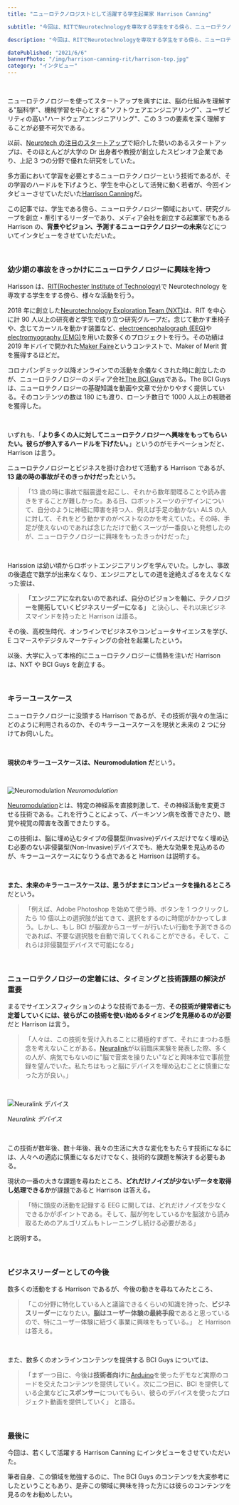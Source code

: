 ```yaml
---
title: "ニューロテクノロジストとして活躍する学生起業家 Harrison Canning"

subtitle: "今回は、RITでNeurotechnologyを専攻する学生をする傍ら、ニューロテクノロジー領域において、90人規模の学生研究チームを創立・牽引するに加え、独自コンテンツを提供するメディア会社を創立するなど、ニューロテクノロジーとビジネスを掛け合わせて活躍するHarrison Canningにインタビューをさせていただいた。"

description: "今回は、RITでNeurotechnologyを専攻する学生をする傍ら、ニューロテクノロジー領域において、90人規模の学生研究チームを創立・牽引するに加え、独自コンテンツを提供するメディア会社を創立するなど、ニューロテクノロジーとビジネスを掛け合わせて活躍するHarrison Canningにインタビューをさせていただいた。"

datePublished: "2021/6/6"
bannerPhoto: "/img/harrison-canning-rit/harrison-top.jpg"
category: "インタビュー"
---
```


&nbsp;

ニューロテクノロジーを使ってスタートアップを興すには、脳の仕組みを理解する"脳科学"、機械学習を中心とする"ソフトウェアエンジニアリング"、ユーザビリティの高い"ハードウェアエンジニアリング"、この 3 つの要素を深く理解することが必要不可欠である。

以前、[Neurotech の注目のスタートアップ](https://www.neurotechjp.com/jp/blog/5-startups-of-interest/)で紹介した勢いのあるスタートアップは、そのほとんどが大学の Dr 出身者や教授が創立したスピンオフ企業であり、上記 3 つの分野で優れた研究をしていた。

多方面において学習を必要とするニューロテクノロジーという技術であるが、その学習のハードルを下げようと、学生を中心として活発に動く若者が、今回インタビューさせていただいた[Harrison Canning](http://harrisoncanning.com/)だ。

この記事では、学生である傍ら、ニューロテクノロジー領域において、研究グループを創立・牽引するリーダーであり、メディア会社を創立する起業家でもある Harrison の、**背景やビジョン、予測するニューロテクノロジーの未来**などについてインタビューをさせていただいた。

&nbsp;

### 幼少期の事故をきっかけにニューロテクノロジーに興味を持つ

Harisson は、[RIT(Rochester Institute of Technology)](https://www.rit.edu/)で Neurotechnology を専攻する学生をする傍ら、様々な活動を行う。

2018 年に創立した[Neurotechnology Exploration Team (NXT)](https://sites.google.com/view/bciresearchrit/home/introduction?authuser=0)は、RIT を中心に計 90 人以上の研究者と学生で成り立つ研究グループだ。念じて動かす車椅子や、念じてカーソルを動かす装置など、[electroencephalograph (EEG)](https://en.wikipedia.org/wiki/Electroencephalography)や[electromyography (EMG)](https://en.wikipedia.org/wiki/Electromyography)を用いた数多くのプロジェクトを行う。その功績は 2019 年ドバイで開かれた[Maker Faire](https://dubai.makerfaire.com/)というコンテストで、Maker of Merit 賞を獲得するほどだ。

コロナパンデミック以降オンラインでの活動を余儀なくされた時に創立したのが、ニューロテクノロジーのメディア会社[The BCI Guys](https://www.bciguys.com/)である。The BCI Guys は、ニューロテクノロジーの基礎知識を動画や文章で分かりやすく提供している。そのコンテンツの数は 180 にも渡り、ローンチ数日で 1000 人以上の視聴者を獲得した。

&nbsp;

いずれも、「**より多くの人に対してニューロテクノロジーへ興味をもってもらいたい。彼らが参入するハードルを下げたい。**」というのがモチベーションだと、Harrison は言う。

ニューロテクノロジーとビジネスを掛け合わせて活動する Harrison であるが、**13 歳の時の事故がそのきっかけだった**という。

>「13 歳の時に事故で脳震盪を起こし、それから数年間喋ることや読み書きをすることが難しかった。ある日、ロボットスーツのデザインについて、自分のように神経に障害を持つ人、例えば手足の動かない ALS の人に対して、それをどう動かすのがベストなのかを考えていた。その時、手足が使えないのであれば念じただけで動くスーツが一番良いと発想したのが、ニューロテクノロジーに興味をもったきっかけだった」

&nbsp;

Harission は幼い頃からロボットエンジニアリングを学んでいた。しかし、事故の後遺症で数学が出来なくなり、エンジニアとしての道を途絶えざるをえなくなった彼は、
> **「エンジニアになれないのであれば、自分のビジョンを軸に、テクノロジーを開拓していくビジネスリーダーになる」**
と決心し、それ以来ビジネスマインドを持ったと Harrison は語る。

その後、高校生時代、オンラインでビジネスやコンピュータサイエンスを学び、E コマースやデジタルマーケティングの会社を起業したという。

以後、大学に入って本格的にニューロテクノロジーに情熱を注いだ Harrison は、NXT や BCI Guys を創立する。

&nbsp;

### キラーユースケース

ニューロテクノロジーに没頭する Harrison であるが、その技術が我々の生活にどのように利用されるのか、そのキラーユースケースを現状と未来の 2 つに分けてお伺いした。

&nbsp;

**現状のキラーユースケースは、Neuromodulation だ**という。

&nbsp;

![Neuromodulation](https://www.researchgate.net/profile/Erika-Ross/publication/319423397/figure/fig1/AS:546704563937280@1507355933540/Neuromodulation-devices-for-the-treatment-of-neurologic-disorders-Schematic-summarizing.png)
*Neuromodulation*

[Neuromodulation](https://en.wikipedia.org/wiki/Neuromodulation)とは、特定の神経系を直接刺激して、その神経活動を変更させる技術である。これを行うことによって、パーキンソン病を改善できたり、聴覚や視覚の障害を改善できたりする。

この技術は、脳に埋め込むタイプの侵襲型(Invasive)デバイスだけでなく埋め込む必要のない非侵襲型(Non-Invasive)デバイスでも、絶大な効果を見込めるのが、キラーユースケースになりうる点であると Harrison は説明する。

&nbsp;

**また、未来のキラーユースケースは、思うがままにコンピュータを操れるところ**だという。

> 「例えば、Adobe Photoshop を始めて使う時、ボタンを 1 つクリックしたら 10 個以上の選択肢が出てきて、選択をするのに時間がかかってしまう。しかし、もし BCI が脳波からユーザーが行いたい行動を予測できるのであれば、不要な選択肢を自動で消してくれることができる。そして、これらは非侵襲型デバイスで可能になる」

&nbsp;

### ニューロテクノロジーの定着には、タイミングと技術課題の解決が重要

まるでサイエンスフィクションのような技術である一方、**その技術が健常者にも定着していくには、彼らがこの技術を使い始めるタイミングを見極めるのが必要**だと Harrison は言う。

> 「人々は、この技術を受け入れることに積極的すぎて、それにまつわる懸念を考えないことがある。[Neuralink](http://neuralink.com/)が以前臨床実験を発表した際、多くの人が、病気でもないのに"脳で音楽を操りたい"などと興味本位で事前登録を望んでいた。私たちはもっと脳にデバイスを埋め込むことに慎重になった方が良い。」

&nbsp;

![Neuralink デバイス](https://img-cdn.tnwcdn.com/image?fit=1280%2C720&url=https%3A%2F%2Fcdn0.tnwcdn.com%2Fwp-content%2Fblogs.dir%2F1%2Ffiles%2F2019%2F11%2Fneuralink.jpg&signature=166a1426cb99b54b052eeee203306399)

*Neuralink デバイス*

&nbsp;

この技術が数年後、数十年後、我々の生活に大きな変化をもたらす技術になるには、人々への適応に慎重になるだけでなく、技術的な課題を解決する必要もある。

現状の一番の大きな課題を尋ねたところ、**どれだけノイズが少ないデータを取得し処理できるか**が課題であると Harrison は答える。

>「特に頭皮の活動を記録する EEG に関しては、どれだけノイズを少なくできるかがポイントである。そして、脳が何をしているかを脳波から読み取るためのアルゴリズムもトレーニングし続ける必要がある」

と説明する。

&nbsp;

### ビジネスリーダーとしての今後

数多くの活動をする Harrison であるが、今後の動きを尋ねてみたところ、

>「この分野に特化している人と議論できるくらいの知識を持った、**ビジネスリーダー**になりたい。**脳はユーザー体験の最終手段**であると思っているので、特にユーザー体験に紐づく事業に興味をもっている。」
と Harrison は答える。

&nbsp;

また、数多くのオンラインコンテンツを提供する BCI Guys については、

> 「まず一つ目に、今後は**技術者向け**に[Arduino](https://www.arduino.cc/)を使ったデモなど実際のコードを交えたコンテンツを提供していく。次に二つ目に、BCI を提供している企業などに**スポンサー**についてもらい、彼らのデバイスを使ったプロジェクト動画を提供していく」
と語る。

&nbsp;

### 最後に

今回は、若くして活躍する Harrison Canning にインタビューをさせていただいた。

筆者自身、この領域を勉強するのに、The BCI Guys のコンテンツを大変参考にしたということもあり、是非この領域に興味を持った方には彼らのコンテンツを見るのをお勧めしたい。
